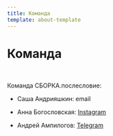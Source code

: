 ```yaml
---
title: Команда
template: about-template
---
```


# Команда
<br>

Команда СБОРКА.послесловие:

+ Саша Андрияшкин: email

+ Анна Богословская: <a href=https://instagram.com/cicfest>Instagram</a>

+ Андрей Ампилогов: <a href=https://t.me/ampil>Telegram</a>

